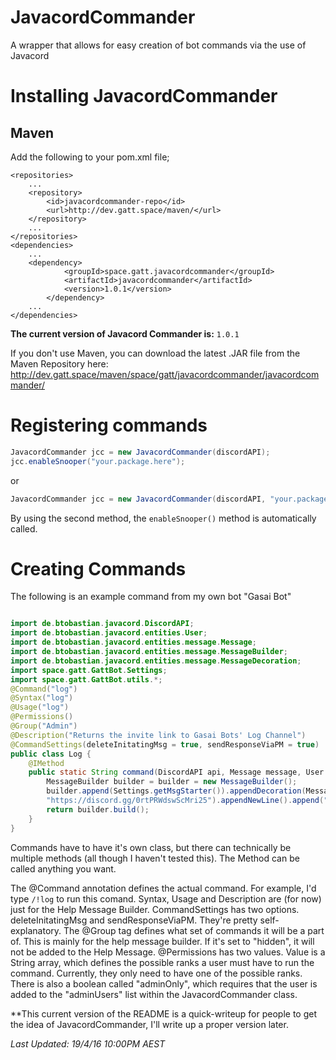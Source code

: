 # JavacordCommander
A wrapper that allows for easy creation of bot commands via the use of Javacord

# Installing JavacordCommander

## Maven

Add the following to your pom.xml file;

```
<repositories>
	...
	<repository>
	    <id>javacordcommander-repo</id>
	    <url>http://dev.gatt.space/maven/</url>
	</repository>
	...
</repositories>
<dependencies>
	...
	<dependency>
            <groupId>space.gatt.javacordcommander</groupId>
            <artifactId>javacordcommander</artifactId>
            <version>1.0.1</version>
        </dependency>
	...
</dependencies>
```

**The current version of Javacord Commander is:** ```1.0.1```

If you don't use Maven, you can download the latest .JAR file from the Maven Repository here: http://dev.gatt.space/maven/space/gatt/javacordcommander/javacordcommander/

# Registering commands

```java
JavacordCommander jcc = new JavacordCommander(discordAPI);
jcc.enableSnooper("your.package.here");
```
or
```java
JavacordCommander jcc = new JavacordCommander(discordAPI, "your.package.here");
```
By using the second method, the ```enableSnooper()``` method is automatically called.

# Creating Commands

The following is an example command from my own bot "Gasai Bot"

```java

import de.btobastian.javacord.DiscordAPI;
import de.btobastian.javacord.entities.User;
import de.btobastian.javacord.entities.message.Message;
import de.btobastian.javacord.entities.message.MessageBuilder;
import de.btobastian.javacord.entities.message.MessageDecoration;
import space.gatt.GattBot.Settings;
import space.gatt.GattBot.utils.*;
@Command("log")
@Syntax("log")
@Usage("log")
@Permissions()
@Group("Admin")
@Description("Returns the invite link to Gasai Bots' Log Channel")
@CommandSettings(deleteInitatingMsg = true, sendResponseViaPM = true)
public class Log {
	@IMethod
	public static String command(DiscordAPI api, Message message, User user, String[] args) {
		MessageBuilder builder = builder = new MessageBuilder();
		builder.append(Settings.getMsgStarter()).appendDecoration(MessageDecoration.BOLD,
		"https://discord.gg/0rtPRWdswScMri25").appendNewLine().append("There you go, for whatever reason you wanted it.");
		return builder.build();
	}
}
```

Commands have to have it's own class, but there can technically be multiple methods (all though I haven't tested this). The Method can be called anything you want.

The @Command annotation defines the actual command. For example, I'd type ```/!log``` to run this comand.
Syntax, Usage and Description are (for now) just for the Help Message Builder.
CommandSettings has two options. deleteInitatingMsg and sendResponseViaPM. They're pretty self-explanatory.
The @Group tag defines what set of commands it will be a part of. This is mainly for the help message builder. If it's set to "hidden", it will not be added to the Help Message.
@Permissions has two values. Value is a String array, which defines the possible ranks a user must have to run the command. Currently, they only need to have one of the possible ranks. There is also a boolean called "adminOnly", which requires that the user is added to the "adminUsers" list within the JavacordCommander class.


**This current version of the README is a quick-writeup for people to get the idea of JavacordCommander, I'll write up a proper version later.

*Last Updated: 19/4/16 10:00PM AEST*
